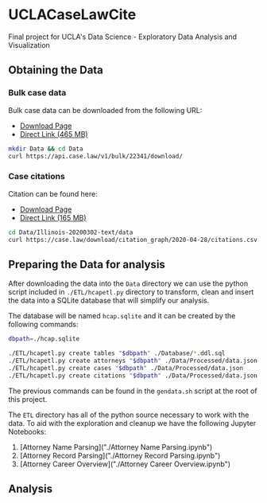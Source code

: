 # UCLACaseLawCite

Final project for UCLA's Data Science - Exploratory Data Analysis and Visualization


## Obtaining the Data

### Bulk case data

Bulk case data can be downloaded from the following URL:

  * [Download Page](https://case.law/bulk/download/)
  * [Direct Link (465 MB)](https://api.case.law/v1/bulk/22341/download/)


```bash
mkdir Data && cd Data
curl https://api.case.law/v1/bulk/22341/download/
```

### Case citations

Citation can be found here:

  * [Download Page](https://case.law/download/citation_graph/)
  * [Direct Link (165 MB)](https://case.law/download/citation_graph/2020-04-28/citations.csv.gz)


```bash
cd Data/Illinois-20200302-text/data
curl https://case.law/download/citation_graph/2020-04-28/citations.csv.gz
```

## Preparing the Data for analysis

After downloading the data into the `Data` directory we can use the 
python script included in `./ETL/hcapetl.py` directory to transform, clean and insert
the data into a SQLite database that will simplify our analysis.

The database will be named `hcap.sqlite` and it can be created by the following 
commands:

```bash
dbpath=./hcap.sqlite

./ETL/hcapetl.py create tables "$dbpath" ./Database/*.ddl.sql
./ETL/hcapetl.py create attorneys "$dbpath" ./Data/Processed/data.json
./ETL/hcapetl.py create cases "$dbpath" ./Data/Processed/data.json
./ETL/hcapetl.py create citations "$dbpath" ./Data/Processed/data.json
```

The previous commands can be found in the `gendata.sh` script at the root of
this project.

The `ETL` directory has all of the python source necessary to work with the data.
To aid with the exploration and cleanup we have the following Jupyter Notebooks:

  1. [Attorney Name Parsing]("./Attorney Name Parsing.ipynb")
  2. [Attorney Record Parsing]("./Attorney Record Parsing.ipynb")
  3. [Attorney Career Overview]("./Attorney Career Overview.ipynb")

## Analysis

